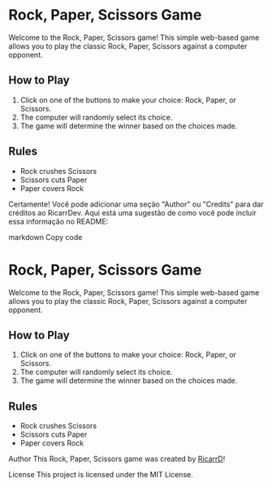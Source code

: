 # Rock, Paper, Scissors Game

Welcome to the Rock, Paper, Scissors game! This simple web-based game allows you to play the classic Rock, Paper, Scissors against a computer opponent.

## How to Play

1. Click on one of the buttons to make your choice: Rock, Paper, or Scissors.
2. The computer will randomly select its choice.
3. The game will determine the winner based on the choices made.

## Rules

- Rock crushes Scissors
- Scissors cuts Paper
- Paper covers Rock


Certamente! Você pode adicionar uma seção "Author" ou "Credits" para dar créditos ao RicarrDev. Aqui está uma sugestão de como você pode incluir essa informação no README:

markdown
Copy code
# Rock, Paper, Scissors Game

Welcome to the Rock, Paper, Scissors game! This simple web-based game allows you to play the classic Rock, Paper, Scissors against a computer opponent.

## How to Play

1. Click on one of the buttons to make your choice: Rock, Paper, or Scissors.
2. The computer will randomly select its choice.
3. The game will determine the winner based on the choices made.

## Rules

- Rock crushes Scissors
- Scissors cuts Paper
- Paper covers Rock

Author
This Rock, Paper, Scissors game was created by [RicarrD](https://github.com/RicarrD)!

License
This project is licensed under the MIT License.
